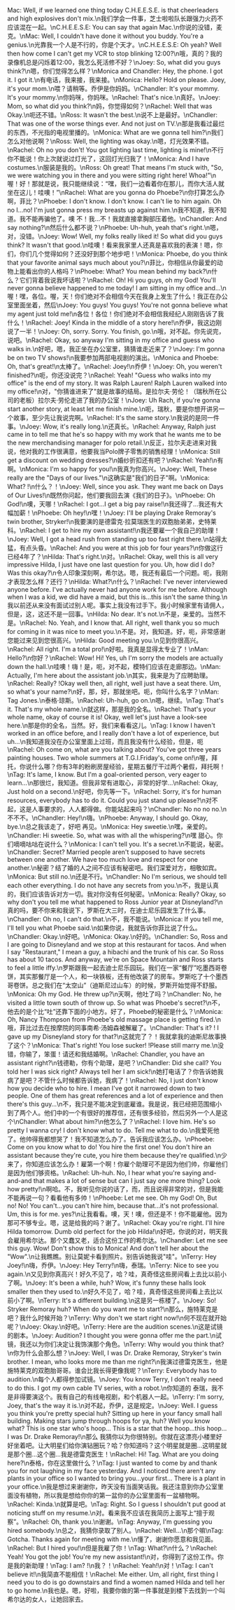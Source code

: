Mac: Well, if we learned one thing today C.H.E.E.S.E. is that cheerleaders and high explosives don't mix.\n我们学会一件事，芝士啦啦队长跟强力火药不应该混在一起。\nC.H.E.E.S.E: You can say that again Mac.\n你说的没错，麦克。\nMac: Well, I couldn't have done it without you buddy. You're a genius.\n光靠我一个人是不行的，你是个天才。\nC.H.E.E.S.E: Oh yeah? Well then how come I can't get my VCR to stop blinking 12:00?\n哦，真的？我的录像机总是闪烁着12:00，我怎么死活修不好？\nJoey: So, what did you guys think?\n嗯，你们觉得怎么样？\nMonica and Chandler: Hey, the phone. I got it. I got it.\n有电话，我来接，我来接。\nMonica: Hello? Hold on please. Joey, it's your mom.\n喂？请稍等。乔伊是你妈妈。\nChandler: It's your mommy. It's your mommy.\n你妈咪，你妈咪。\nRachel: That's nice.\n真好。\nJoey: Mom, so what did you think?\n妈，你觉得如何？\nRachel: Well that was Okay.\n呃还不错。\nRoss: It wasn't the best.\n说不上是最好。\nChandler: That was one of the worse things ever. And not just on TV.\n那是我看过最烂的东西，不光指的电视里播的。\nMonica: What are we gonna tell him?\n我们怎么对他说啊？\nRoss: Well, the lighting was okay.\n嗯，灯光效果不错。\nRachel: Oh no you don't! You got lighting last time, lighting is mine!\n不行你不能说！你上次就说过灯光了，这回灯光归我了！\nMonica: And I have costumes.\n服装是我的。\nRoss: Oh great! That means I'm stuck with, "So, we were watching you in there and you were sitting right here! Whoa!"\n喔！好！那就是说，我只能继续说：“嘿，我们一边看着你在那儿，而你大活人就坐在这儿！哇噢！”\nRachel: What are you gonna do Phoebe?\n你打算怎么办啊，菲比？\nPhoebe: I don't know. I don't know. I can't lie to him again. Oh no I…no! I'm just gonna press my breasts up against him.\n我不知道，我不知道。我不能再骗他了。噢 不！我…不！我就直接拿胸部压着他。\nChandler: And say nothing?\n然后什么都不说？\nPhoebe: Uh-huh, yeah that's right.\n嗯，对，没错。\nJoey: Wow! Well, my folks really liked it! So what did you guys think? It wasn't that good.\n哇噢！看来我家里人还真是喜欢我的表演！嗯，你们，你们几个觉得如何？还没好到那个地步吧！\nMonica: Phoebe, do you think that your favorite animal says much about you?\n菲比，你相信从你最爱的动物上能看出你的人格吗？\nPhoebe: What? You mean behind my back?\n什么？它们背着我说我坏话啦？\nRachel: Oh! Hi you guys, oh my God! You'll never gonna believe happened to me today! I am sitting in my office and…\n喔！嘿，各位。喔，天！你们绝对不会相信今天在我身上发生了什么！我正在办公室里面坐着，然后\nJoey: You guys! You guys! You're not gonna believe what my agent just told me!\n各位！各位！你们绝对不会相信我经纪人刚刚告诉了我什么！\nRachel: Joey! Kinda in the middle of a story here!\n乔伊，我这边刚说了一半！\nJoey: Oh, sorry. Sorry. You finish, go.\n哦，对不起。你先说完，说吧。\nRachel: Okay, so anyway I'm sitting in my office and guess who walks in.\n好吧，嗯，我正坐在办公室里，猜猜谁走近来了？\nJoey: I'm gonna be on two TV shows!\n我要参加两部电视剧的演出。\nMonica and Phoebe: Oh, that's great!\n太棒了。\nRachel: Joey!\n乔伊！\nJoey: Oh, you weren't finished?\n呃，你还没说完？\nRachel: Yeah! "Guess who walks into my office" is the end of my story. It was Ralph Lauren! Ralph Lauren walked into my office!\n对，"你猜谁进来了"就是故事的结局。是拉尔夫·劳伦！（瑞秋所在公司的老板）拉尔夫·劳伦走进了我的办公室！\nJoey: Uh Rach, if you're gonna start another story, at least let me finish mine.\n呃，瑞秋，要是你想开讲另一个故事，至少先让我说完啊。\nRachel: It's the same story.\n我说的是同一件事。\nJoey: Wow, it's really long.\n还真长。\nRachel: Anyway, Ralph just came in to tell me that he's so happy with my work that he wants me to be the new merchandising manager for polo retail.\n反正，拉尔夫走进来对我说，他对我的工作很满意，他要我当Polo牌子零售的销售经理！\nMonica: Still get a discount on wedding dresses?\n婚纱折扣还有吧？\nRachel: Yeah!\n有啊。\nMonica: I'm so happy for you!\n我真为你高兴。\nJoey: Well, These really are the "Days of our lives."\n这确实是"我们的日子"啊。\nMonica: What? !\n什么？！\nJoey: Well, since you ask. They want me back on Days of Our Lives!\n既然你问起，他们要我回去演《我们的日子》。\nPhoebe: Oh God!\n噢，天哪！\nRachel: I got…I get a big pay raise!\n我还得了…我还有大幅加薪！\nPhoebe: Oh hey!\n嘿！\nJoey: I'll be playing Drake Remoray's twin brother, Stryker!\n我要演的是德雷克·拉莫瑞医生的双胞胎弟弟，史特莱科。\nRachel: I get to hire my own assistant!\n我还要雇一个我自己的助理！\nJoey: Well, I got a head rush from standing up too fast right there.\n站得太猛，有点头昏。\nRachel: And you were at this job for four years?\n你做这行已经4年了？\nHilda: That's right.\n对。\nRachel: Okay, well this is all very impressive Hilda, I just have one last question for you. Uh, how did I do? Was this okay?\n令人印象深刻啊，希尔达。嗯，我还有最后一个问题。呃，我刚才表现怎么样？还行？\nHilda: What?\n什么？\nRachel: I've never interviewed anyone before. I've actually never had anyone work for me before. Although when I was a kid, we did have a maid, but this is…this isn't the same thing.\n我以前还从来没有面试过别人呢。事实上我没有过手下。我小时候家里有请佣人，但是，这，这还不是一回事。\nHilda: No dear. It's not.\n不是，亲爱的。当然不是。\nRachel: No. Yeah, and I know that. All right, well thank you so much for coming in it was nice to meet you.\n不是。对，我知道。好，呃，非常感谢您能过来见到您很高兴。\nHilda: Good meeting you.\n见到你很高兴。\nRachel: All right. I'm a total pro!\n好啦。我真是显得太专业了！\nMan: Hello?\n你好？\nRachel: Wow! Hi! Yes, uh I'm sorry the models are actually down the hall.\n哇噢！嗨！是，呃，对不起，模特们应该在走廊那边。\nMan: Actually, I'm here about the assistant job.\n其实，我来是为了应聘助理。\nRachel: Really? !Okay well then, all right, well just have a seat there. Um, so what's your name?\n好，那，好，那就坐吧。呃，你叫什么名字？\nMan: Tag Jones.\n泰格·琼斯。\nRachel: Uh-huh, go on.\n嗯，继续。\nTag: That's it. That's my whole name.\n就这样，那是我的全名。\nRachel: That's your whole name, okay of course it is! Okay, well let's just have a look-see here.\n那是你的全名，当然。好，我们来看看这儿。\nTag: I know I haven't worked in an office before, and I really don't have a lot of experience, but uh…\n我知道我没在办公室里面上过班，而且我没有什么经验，但是，呃\nRachel: Oh come on, what are you talking about? You've got three years painting houses. Two whole summers at T.G.I.Friday's, come on!\n喔，拜托，你说什么哪？你有3年的粉刷房屋经验，星期五餐厅干过两个暑假，拜托啊！\nTag: It's lame, I know. But I'm a goal-oriented person, very eager to learn…\n那很烂，我知道。但我非常有进取心，非常的好学…\nRachel: Okay, Just hold on a second.\n好吧，你先等一下。\nRachel: Sorry, it's for human resources, everybody has to do it. Could you just stand up please?\n对不起，这是人事要求的，人人都得做。你能站起来吗？\nChandler: No no no no.\n不不不。\nChandler: Hey!\n嗨。\nPhoebe: Anyway, I should go. Okay, bye.\n总之我该走了，好吧 再见。\nMonica: Hey sweetie.\n嘿，亲爱的。\nChandler: Hi sweetie. So, what was with all the whispering?\n嘿 甜心。你们嘀嘀咕咕在说什么？\nMonica: I can't tell you. It's a secret.\n不能说，秘密。\nChandler: Secret? Married people aren't supposed to have secrets between one another. We have too much love and respect for one another.\n秘密？结了婚的人之间不应该有秘密吧。我们深爱对方，相敬如宾。\nMonica: But still no.\n还是不行。\nChandler: No I'm serious, we should tell each other everything. I do not have any secrets from you.\n不，我是认真的，我们应该告诉对方一切。我对你没有任何秘密。\nMonica: Really? Okay, so why don't you tell me what happened to Ross Junior year at Disneyland?\n真的吗，要不你来和我说下，罗斯在大三时，在迪士尼乐园发生了什么事。\nChandler: Oh no, I can't do that.\n不，我不能说。\nMonica: If you tell me, I'll tell you what Phoebe said.\n如果你说，我就告诉你菲比说了什么。\nChandler: Okay.\n好吧。\nMonica: Okay.\n好的。\nChandler: So, Ross and I are going to Disneyland and we stop at this restaurant for tacos. And when I say "Restaurant," I mean a guy, a hibachi and the trunk of his car. So Ross has about 10 tacos. And anyway, we're on Space Mountain and Ross starts to feel a little iffy.\n罗斯跟我一起去迪士尼乐园玩。我们在一家“餐厅”吃墨西哥卷饼，其实那餐厅是一个人，和一块铁板，还有他改装了的房车。罗斯吃了十个墨西哥卷饼。总之我们在“太空山”（迪斯尼过山车）的时候，罗斯开始觉得不舒服。\nMonica: Oh my God. He threw up?\n天啊，他吐了吗？\nChandler: No, he visited a little town south of throw up. So what was Phoebe's secret?\n不，他去的是个比“吐”还靠下面的小地方。好了，Phoebe的秘密是什么？\nMonica: Oh, Nancy Thompson from Phoebe's old massage place is getting fired.\n哦，菲比过去在按摩院的同事南希·汤姆森被解雇了。\nChandler: That's it? ! I gave up my Disneyland story for that?\n这就完了？！我就拿我的迪斯尼故事换了这个？\nMonica: That's right! You lose sucker! !Please still marry me.\n没错，你输了，笨蛋！请还和我结婚啊。\nRachel: Chandler, you have an assistant right?\n钱德勒，你有个助理，是吧？\nChandler: Did she call? You told her I was sick right? Always tell her I am sick!\n她打电话了？你告诉她我病了是吧？不管什么时候都告诉她，我病了！\nRachel: No, I just don't know how you decide who to hire. I mean I've got it narrowed down to two people. One of them has great references and a lot of experience and then there's this guy…\n不，我只是不能决定到底雇谁。我是说，我已经把范围缩小到了两个人。他们中的一个有很好的推荐信，还有很多经验，然后另外一个人是这个\nChandler: What about him?\n他怎么了？\nRachel: I love him. He's so pretty I wanna cry! I don't know what to do. Tell me what to do.\n我爱死他了。他帅得我都想哭了！我不知道怎么办了。告诉我应该怎么办。\nPhoebe: Come on you know what to do! You hire the first one! You don't hire an assistant because they're cute, you hire them because they're qualified.\n少来了，你知道应该怎么办！雇第一个啊！你雇个助理可不是因为他们帅，你雇他们是因为他们够资格。\nRachel: Uh-huh. No, I hear what you're saying and-and-and that makes a lot of sense but can I just say one more thing? Look how pretty!\n啊哈。不，我听见你说的话了，而，而且说得非常的对，但是我能不能再说一句？看看他有多帅！\nPhoebe: Let me see. Oh my God! Oh, But no! No! You can't…you can't hire him, because that…it's not professional. Um, this is for me. yes?\n让我看看。噢，天！噢，但还是不！你不能雇他。因为那可不够专业。嗯，这是给我的吗？谢了。\nRachel: Okay you're right. I'll hire Hilda tomorrow. Dumb old perfect for the job Hilda!\n好吧，你说的对，明天我会雇用希尔达。那个又蠢又老，适合这份工作的希尔达。\nChandler: Let me see this guy. Wow! Don't show this to Monica! And don't tell her about the "Wow".\n让我瞧瞧。别让莫妮卡看到照片。别告诉她我说"哇"。\nTerry: Hey Joey!\n嗨，乔伊。\nJoey: Hey Terry!\n嗨，泰瑞。\nTerry: Nice to see you again.\n又见到你真高兴！好久不见了，哈？哇，真奇怪这些房间看上去比以前小了啊。\nJoey: It's been a while, huh? Wow, it's funny these halls look smaller then they used to.\n好久不见了，哈？哇，真奇怪这些房间看上去比以前小了啊。\nTerry: It's a different building.\n这是另一栋楼了。\nJoey: So! Stryker Remoray huh? When do you want me to start?\n那么，施特莱克是吧？我什么时候开始？\nTerry: Why don't we start right now!\n何不现在就开始呢？\nJoey: Okay.\n好吧。\nTerry: Here are the audition scenes.\n这是试镜的剧本。\nJoey: Audition? I thought you were gonna offer me the part.\n试镜，我还以为你们决定让我饰演那个角色。\nTerry: Why would you think that?\n你为什么会那么想？\nJoey: Well, I was Dr. Drake Remoray, Stryker's twin brother. I mean, who looks more me than me right?\n我演过德雷克医生，他是施特莱克的双胞胎哥哥。谁会比我长得更像我呢？\nTerry: Everybody has to audition.\n每个人都得参加试镜。\nJoey: You know Terry, I don't really need to do this. I got my own cable TV series, with a robot.\n你知道的 泰瑞，我不是非得要演这个。我有自己的有线电视剧，和个机器人一起。\nTerry: I'm sorry, Joey, that's the way it is.\n对不起，乔伊，这是规定。\nJoey: Well. I guess you think you're pretty special huh? Sitting up here in your fancy small hall building. Making stars jump through hoops for ya, huh? Well you know what? This is one star who's hoop… This is a star that the hoop…this hoop…I was Dr. Drake Remoray!\n那么 我猜你以为你很特别。你就在这漂亮小楼里好好坐着吧。让大明星们给你演钻圈玩？哈？你知道吗？这个明星就是圈…这明星就是那个圈…这个圈…我是德雷克医生！\nRachel: Hi! Tag. What are you doing here?\n泰格，你在这里做什么？\nTag: I just wanted to come by and thank you for not laughing in my face yesterday. And I noticed there aren't any plants in your office so I wanted to bring you…your first… There is a plant in your office.\n我是想过来谢谢你，昨天没有当面笑话我。我还注意到你办公室里面没有植物，所以我是想给你你的第一盆你的办公室里面有一盆植物啊。\nRachel: Kinda.\n就算是吧。\nTag: Right. So I guess I shouldn't put good at noticing stuff on my resume.\n对。看来我不应该在我简历上面写上“擅于观察”。\nRachel: Oh, thank you.\n谢谢。\nTag: Anyway, I'm guessing you hired somebody.\n总之，我猜你录取了别人。\nRachel: Well…\n那个嘛\nTag: Gotcha. Thanks again for meeting with me.\n懂了，谢谢你愿意和我见面。\nRachel: But I hired you!\n但是我雇了你！\nTag: What?\n什么？\nRachel: Yeah! You got the job! You're my new assistant!\n对，你得到了这份工作。你是我的新助理！\nTag: I am? !\n我？！\nRachel: Yeah!\n对！\nTag: I can't believe it!\n我简直不能相信！\nRachel: Me either. Um, all right, first thing I need you to do is go downstairs and find a women named Hilda and tell her to go home.\n我也是。嗯，好啦，我要你做的第一件事就是到楼下去找到一个叫希尔达的女人，让她回家去。
        